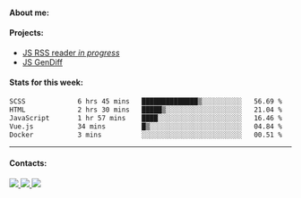 #### About me:

#### Projects:
- [JS RSS reader *in progress*](https://github.com/GKoil/frontend-project-lvl3)
- [JS GenDiff](https://github.com/GKoil/GenDiff)

#### Stats for this week:
<!--START_SECTION:waka-->

```txt
SCSS             6 hrs 45 mins   ██████████████▒░░░░░░░░░░   56.69 %
HTML             2 hrs 30 mins   █████▒░░░░░░░░░░░░░░░░░░░   21.04 %
JavaScript       1 hr 57 mins    ████░░░░░░░░░░░░░░░░░░░░░   16.46 %
Vue.js           34 mins         █▒░░░░░░░░░░░░░░░░░░░░░░░   04.84 %
Docker           3 mins          ░░░░░░░░░░░░░░░░░░░░░░░░░   00.51 %
```

<!--END_SECTION:waka-->
---
#### Contacts:

<a target='_blank' title='LinkedIn' href="https://www.linkedin.com/in/gkoil/">
  <img src="https://img.shields.io/badge/LinkedIn-0077B5?style=for-the-badge&logo=linkedin&logoColor=white" />
</a>
<a target='_blank' title='Telegram' href="https://t.me/gkoil">
  <img src="https://img.shields.io/badge/Telegram-2CA5E0?style=for-the-badge&logo=telegram&logoColor=white" />
</a>
<a target='_blank' title='Gmail' href="mailto: gk.grigorev@gmail.com">
  <img src="https://img.shields.io/badge/Gmail-D14836?style=for-the-badge&logo=gmail&logoColor=white" />
</a>

